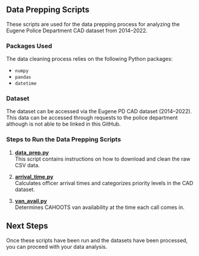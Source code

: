 ## Data Prepping Scripts

These scripts are used for the data prepping process for analyzing the Eugene Police Department CAD dataset from 2014–2022.

### Packages Used

The data cleaning process relies on the following Python packages:

- `numpy`
- `pandas`
- `datetime`

### Dataset

The dataset can be accessed via the Eugene PD CAD dataset (2014–2022). This data can be accessed through requests to the police department although is not able to be linked in this GitHub. 

### Steps to Run the Data Prepping Scripts

1. **[data_prep.py](./data_prep.py)**  
   This script contains instructions on how to download and clean the raw CSV data.

2. **[arrival_time.py](./arrival_time.py)**  
   Calculates officer arrival times and categorizes priority levels in the CAD dataset.

3. **[van_avail.py](./van_avail.py)**  
   Determines CAHOOTS van availability at the time each call comes in.

## Next Steps

Once these scripts have been run and the datasets have been processed, you can proceed with your data analysis.
